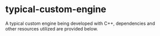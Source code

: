 # typical-custom-engine
A typical custom engine being developed with C++, dependencies and other resources utilized are provided below.
